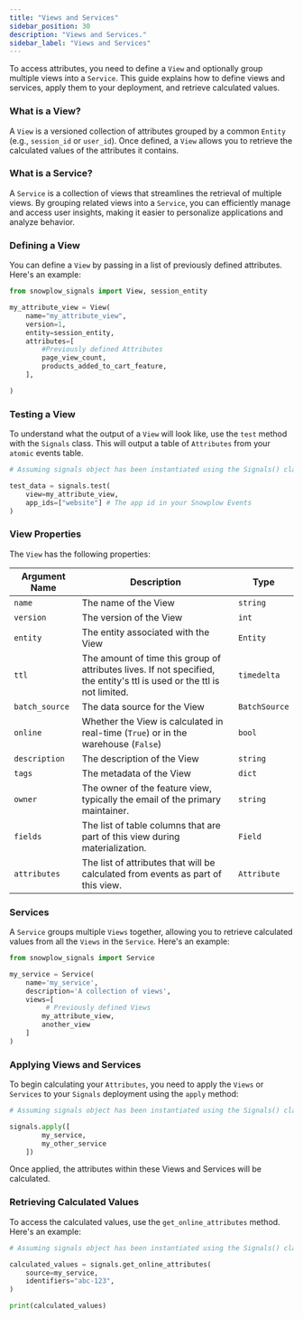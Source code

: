 ```yaml
---
title: "Views and Services"
sidebar_position: 30
description: "Views and Services."
sidebar_label: "Views and Services"
---
```


To access attributes, you need to define a `View` and optionally group multiple views into a `Service`. This guide explains how to define views and services, apply them to your deployment, and retrieve calculated values.


### What is a View?
A `View` is a versioned collection of attributes grouped by a common `Entity` (e.g., `session_id` or `user_id`). Once defined, a `View` allows you to retrieve the calculated values of the attributes it contains.

### What is a Service?
A `Service` is a collection of views that streamlines the retrieval of multiple views. By grouping related views into a `Service`, you can efficiently manage and access user insights, making it easier to personalize applications and analyze behavior.


### Defining a View
You can define a `View` by passing in a list of previously defined attributes. Here's an example:

```python
from snowplow_signals import View, session_entity

my_attribute_view = View(
    name="my_attribute_view",
    version=1,
    entity=session_entity,
    attributes=[ 
        #Previously defined Attributes
        page_view_count, 
        products_added_to_cart_feature,
    ],

)
```

### Testing a View
To understand what the output of a `View` will look like, use the `test` method with the `Signals` class. This will output a table of `Attributes` from your `atomic` events table.

```python
# Assuming signals object has been instantiated using the Signals() class

test_data = signals.test(
    view=my_attribute_view,
    app_ids=["website"] # The app id in your Snowplow Events
)

```

### View Properties

The `View` has the following properties:


| **Argument Name** | **Description** | **Type** |
| --- | --- | --- | 
| `name` | The name of the View | `string` |
| `version` | The version of the View | `int` |
| `entity` | The entity associated with the View | `Entity` |
| `ttl` | The amount of time this group of attributes lives. If not specified, the entity's ttl is used or the ttl is not limited. | `timedelta` |
| `batch_source` | The data source for the View | `BatchSource` |
| `online` | Whether the View is calculated in real-time (`True`) or in the warehouse (`False`)	 | `bool` |
| `description` | The description of the View | `string` |
| `tags` | The metadata of the View | `dict` |
| `owner` | The owner of the feature view, typically the email of the primary maintainer. | `string` |
| `fields` | The list of table columns that are part of this view during materialization. | `Field` |
| `attributes` | The list of attributes that will be calculated from events as part of this view. | `Attribute` |


### Services
A `Service` groups multiple `Views` together, allowing you to retrieve calculated values from all the `Views` in the `Service`. Here's an example:

```python
from snowplow_signals import Service

my_service = Service(
    name='my_service',
    description='A collection of views',
    views=[
         # Previously defined Views
        my_attribute_view,
        another_view
    ]
)

```

### Applying Views and Services

To begin calculating your `Attributes`, you need to apply the `Views` or `Services` to your `Signals` deployment using the `apply` method:


```python
# Assuming signals object has been instantiated using the Signals() class

signals.apply([
        my_service,
        my_other_service
    ])
```

Once applied, the attributes within these Views and Services will be calculated.


### Retrieving Calculated Values

To access the calculated values, use the `get_online_attributes` method. Here's an example:

```python
# Assuming signals object has been instantiated using the Signals() class

calculated_values = signals.get_online_attributes(
    source=my_service,
    identifiers="abc-123",
)

print(calculated_values)
```